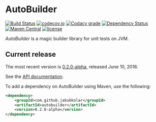 AutoBuilder
===========

[![Build Status](https://travis-ci.org/jakubkolar/autobuilder.svg?branch=master)](https://travis-ci.org/jakubkolar/autobuilder)
[![codecov.io](https://img.shields.io/codecov/c/github/jakubkolar/autobuilder/master.svg)](https://codecov.io/github/jakubkolar/autobuilder?branch=master)
[![Codacy grade](https://img.shields.io/codacy/grade/8aec5ce63c204412b458cba8a87495df.svg)](https://www.codacy.com/app/koljin/autobuilder?utm_source=github.com&amp;utm_medium=referral&amp;utm_content=jakubkolar/autobuilder&amp;utm_campaign=Badge_Grade)
[![Dependency Status](https://www.versioneye.com/user/projects/5632a06036d0ab00190019f2/badge.svg)](https://www.versioneye.com/user/projects/5632a06036d0ab00190019f2)
[![Maven Central](https://maven-badges.herokuapp.com/maven-central/com.github.jakubkolar/autobuilder/badge.svg)](https://maven-badges.herokuapp.com/maven-central/com.github.jakubkolar/autobuilder)
[![license](https://img.shields.io/github/license/jakubkolar/autobuilder.svg)](http://www.opensource.org/licenses/mit-license.php)

*AutoBuilder* is a magic builder library for unit tests on JVM.

Current release
---------------

The most recent version is [0.2.0-alpha](https://github.com/jakubkolar/autobuilder/releases/tag/v0.2.0-alpha),
released June 10, 2016.

See the [API documentation](http://www.javadoc.io/doc/com.github.jakubkolar/autobuilder/0.2.0-alpha).

To add a dependency on AutoBuilder using Maven, use the following:

```xml
<dependency>
    <groupId>com.github.jakubkolar</groupId>
    <artifactId>autobuilder</artifactId>
    <version>0.2.0-alpha</version>
</dependency>
```
